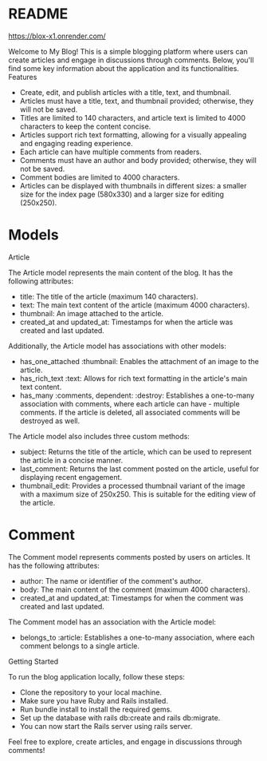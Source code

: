 # README

https://blox-x1.onrender.com/

Welcome to My Blog! This is a simple blogging platform where users can create articles and engage in discussions through comments. Below, you'll find some key information about the application and its functionalities.
Features

- Create, edit, and publish articles with a title, text, and thumbnail.
- Articles must have a title, text, and thumbnail provided; otherwise, they will not be saved.
- Titles are limited to 140 characters, and article text is limited to 4000 characters to keep the content concise.
- Articles support rich text formatting, allowing for a visually appealing and engaging reading experience.
- Each article can have multiple comments from readers.
- Comments must have an author and body provided; otherwise, they will not be saved.
- Comment bodies are limited to 4000 characters.
- Articles can be displayed with thumbnails in different sizes: a smaller size for the index page (580x330) and a larger size for editing (250x250).

# Models

Article

The Article model represents the main content of the blog. It has the following attributes:

- title: The title of the article (maximum 140 characters).
- text: The main text content of the article (maximum 4000 characters).
- thumbnail: An image attached to the article.
- created_at and updated_at: Timestamps for when the article was created and last updated.

Additionally, the Article model has associations with other models:

- has_one_attached :thumbnail: Enables the attachment of an image to the article.
- has_rich_text :text: Allows for rich text formatting in the article's main text content.
- has_many :comments, dependent: :destroy: Establishes a one-to-many association with comments, where each article can have - multiple comments. If the article is deleted, all associated comments will be destroyed as well.

The Article model also includes three custom methods:

- subject: Returns the title of the article, which can be used to represent the article in a concise manner.
- last_comment: Returns the last comment posted on the article, useful for displaying recent engagement.
- thumbnail_edit: Provides a processed thumbnail variant of the image with a maximum size of 250x250. This is suitable for the editing view of the article.

# Comment

The Comment model represents comments posted by users on articles. It has the following attributes:

- author: The name or identifier of the comment's author.
- body: The main content of the comment (maximum 4000 characters).
- created_at and updated_at: Timestamps for when the comment was created and last updated.

The Comment model has an association with the Article model:

- belongs_to :article: Establishes a one-to-many association, where each comment belongs to a single article.

Getting Started

To run the blog application locally, follow these steps:

- Clone the repository to your local machine.
- Make sure you have Ruby and Rails installed.
- Run bundle install to install the required gems.
- Set up the database with rails db:create and rails db:migrate.
- You can now start the Rails server using rails server.

Feel free to explore, create articles, and engage in discussions through comments!
